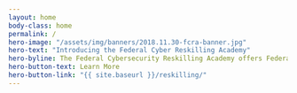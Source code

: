 ```yaml
---
layout: home
body-class: home
permalink: /
hero-image: "/assets/img/banners/2018.11.30-fcra-banner.jpg"
hero-text: "Introducing the Federal Cyber Reskilling Academy"
hero-byline: The Federal Cybersecurity Reskilling Academy offers Federal employees the opportunity for hands-on cybersecurity training, one of the fastest growing fields in the country.
hero-button-text: Learn More
hero-button-link: "{{ site.baseurl }}/reskilling/"
---
```

